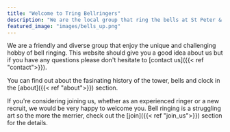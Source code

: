 ```yaml
---
title: "Welcome to Tring Bellringers"
description: "We are the local group that ring the bells at St Peter & Paul."
featured_image: "images/bells_up.png"
---
```

We are a friendly and diverse group that enjoy the unique and challenging hobby of bell ringing. This website should give you a good idea about us but if you have any questions please don't hesitate to [contact us]({{< ref "contact">}}).

You can find out about the fasinating history of the tower, bells and clock in the [about]({{< ref "about">}}) section.

If you're considering joining us, whether as an experienced ringer or a new recruit, we would be very happy to welcome you. Bell ringing is a struggling art so the more the merrier, check out the [join]({{< ref "join_us">}}) section for the details.